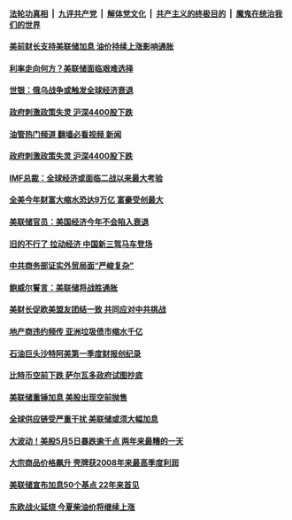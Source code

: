 ####  [法轮功真相](../../../../basic/blob/master/README.md?t=06021301) &nbsp;|&nbsp; [九评共产党](../../../../9ping.md/blob/master/README.md?t=06021301) &nbsp;|&nbsp; [解体党文化](../../../../jtdwh.md/blob/master/README.md?t=06021301)  &nbsp;|&nbsp; [共产主义的终极目的](../../../../gczydzjmd.md/blob/master/README.md?t=06021301) &nbsp;|&nbsp; [魔鬼在统治我们的世界](../../../../mgztzwmdsj.md/blob/master/README.md?t=06021301) 

#### [美前财长支持美联储加息 油价持续上涨影响通胀](../pages/soh7/624329.md?t=06021301) 
#### [利率走向何方？美联储面临艰难选择](../pages/soh7/623753.md?t=06021301) 
#### [世银：俄乌战争或触发全球经济衰退](../pages/soh7/623663.md?t=06021301) 
#### [政府刺激政策失灵 沪深4400股下跌](../pages/soh7/623129.md?t=06021301) 
#### [油管热门频道 翻墙必看视频 新闻](http://45.76.130.85:81/youtube.html?06021301)
#### [政府刺激政策失灵 沪深4400股下跌](../pages/soh7/623129.md?t=06021301) 
#### [IMF总裁：全球经济或面临二战以来最大考验](../pages/soh7/622973.md?t=06021301) 
#### [全美今年财富大缩水恐达9万亿 富豪受创最大](../pages/soh7/622946.md?t=06021301) 
#### [美联储官员：美国经济今年不会陷入衰退](../pages/soh7/622310.md?t=06021301) 
#### [旧的不行了 拉动经济 中国新三驾马车登场](../pages/soh7/622178.md?t=06021301) 
#### [中共商务部证实外贸局面“严峻复杂”](../pages/soh7/622166.md?t=06021301) 
#### [鲍威尔誓言：美联储将战胜通胀](../pages/soh7/621551.md?t=06021301) 
#### [美财长促欧美盟友团结一致 共同应对中共挑战](../pages/soh7/621401.md?t=06021301) 
#### [地产商违约频传 亚洲垃圾债市缩水千亿](../pages/soh7/621191.md?t=06021301) 
#### [石油巨头沙特阿美第一季度财报创纪录](../pages/soh7/620948.md?t=06021301) 
#### [比特币空前下跌 萨尔瓦多政府试图抄底](../pages/soh7/619483.md?t=06021301) 
#### [美联储重锤加息 美股出现空前抛售 ](../pages/soh7/619186.md?t=06021301) 
#### [全球供应链受严重干扰 美联储或须大幅加息 ](../pages/soh7/618673.md?t=06021301) 
#### [大波动！美股5月5日暴跌逾千点 两年来最糟的一天](../pages/soh7/618436.md?t=06021301) 
#### [大宗商品价格飙升 壳牌获2008年来最高季度利润](../pages/soh7/618235.md?t=06021301) 
#### [美联储宣布加息50个基点 22年来首见](../pages/soh7/618106.md?t=06021301) 
#### [东欧战火延烧 今夏柴油价将继续上涨](../pages/soh7/617323.md?t=06021301) 
<img src='http://gfw-breaker.win/goodnews/indexes/soh7.md' width='0px' height='0px'/>
